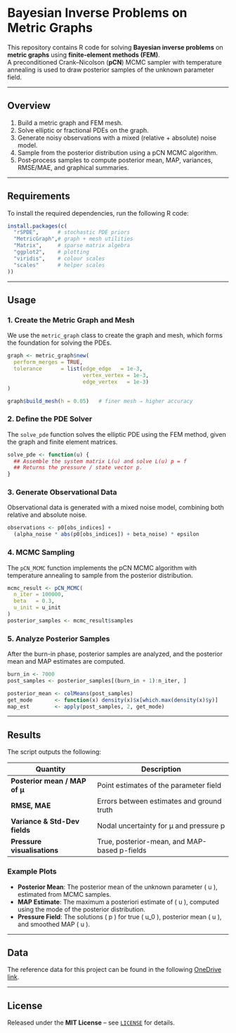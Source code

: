 
# Bayesian Inverse Problems on Metric Graphs

This repository contains R code for solving **Bayesian inverse problems** on **metric graphs** using **finite‑element methods (FEM)**.  
A preconditioned Crank–Nicolson (**pCN**) MCMC sampler with temperature annealing is used to draw posterior samples of the unknown parameter field.

---

## Overview

1. Build a metric graph and FEM mesh.  
2. Solve elliptic or fractional PDEs on the graph.  
3. Generate noisy observations with a mixed (relative + absolute) noise model.  
4. Sample from the posterior distribution using a pCN MCMC algorithm.  
5. Post‑process samples to compute posterior mean, MAP, variances, RMSE/MAE, and graphical summaries.

---

## Requirements

To install the required dependencies, run the following R code:

```r
install.packages(c(
  "rSPDE",      # stochastic PDE priors
  "MetricGraph",# graph + mesh utilities
  "Matrix",     # sparse matrix algebra
  "ggplot2",    # plotting
  "viridis",    # colour scales
  "scales"      # helper scales
))
```

---

## Usage

### 1. Create the Metric Graph and Mesh

We use the `metric_graph` class to create the graph and mesh, which forms the foundation for solving the PDEs.

```r
graph <- metric_graph$new(
  perform_merges = TRUE,
  tolerance      = list(edge_edge   = 1e-3,
                        vertex_vertex = 1e-3,
                        edge_vertex   = 1e-3)
)

graph$build_mesh(h = 0.05)   # finer mesh ⇒ higher accuracy
```

### 2. Define the PDE Solver

The `solve_pde` function solves the elliptic PDE using the FEM method, given the graph and finite element matrices.

```r
solve_pde <- function(u) {
  ## Assemble the system matrix L(u) and solve L(u) p = f
  ## Returns the pressure / state vector p.
}
```

### 3. Generate Observational Data

Observational data is generated with a mixed noise model, combining both relative and absolute noise.

```r
observations <- p0[obs_indices] +
  (alpha_noise * abs(p0[obs_indices]) + beta_noise) * epsilon
```

### 4. MCMC Sampling

The `pCN_MCMC` function implements the pCN MCMC algorithm with temperature annealing to sample from the posterior distribution.

```r
mcmc_result <- pCN_MCMC(
  n_iter = 100000,
  beta   = 0.3,
  u_init = u_init
)
posterior_samples <- mcmc_result$samples
```

### 5. Analyze Posterior Samples

After the burn-in phase, posterior samples are analyzed, and the posterior mean and MAP estimates are computed.

```r
burn_in <- 7000
post_samples <- posterior_samples[(burn_in + 1):n_iter, ]

posterior_mean <- colMeans(post_samples)
get_mode       <- function(x) density(x)$x[which.max(density(x)$y)]
map_est        <- apply(post_samples, 2, get_mode)
```

---

## Results

The script outputs the following:

| **Quantity**                | **Description**                                            |
|-----------------------------|------------------------------------------------------------|
| **Posterior mean / MAP of μ** | Point estimates of the parameter field                    |
| **RMSE, MAE**               | Errors between estimates and ground truth                  |
| **Variance & Std-Dev fields** | Nodal uncertainty for μ and pressure p                    |
| **Pressure visualisations**  | True, posterior-mean, and MAP-based p-fields               |

### Example Plots

- **Posterior Mean**: The posterior mean of the unknown parameter \( u \), estimated from MCMC samples.
- **MAP Estimate**: The maximum a posteriori estimate of \( u \), computed using the mode of the posterior distribution.
- **Pressure Field**: The solutions \( p \) for true \( u_0 \), posterior mean \( u \), and smoothed MAP \( u \).

---

## Data

The reference data for this project can be found in the following [OneDrive link](https://uchicagoedu-my.sharepoint.com/:u:/g/personal/wenwenli_uchicago_edu/EcJ_tJHCalNGnN-ZdKqYFAwBbd_o9RTG_ear0MGDPypknw?e=Yl2ubI). 

---

## License

Released under the **MIT License** – see [`LICENSE`](LICENSE) for details.
